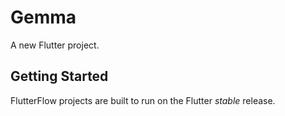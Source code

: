 # Gemma

A new Flutter project.

## Getting Started

FlutterFlow projects are built to run on the Flutter _stable_ release.
